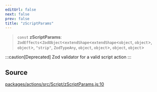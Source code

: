 ```yaml
---
editUrl: false
next: false
prev: false
title: "zScriptParams"
---
```


> `const` **zScriptParams**: `ZodEffects`\<`ZodObject`\<`extendShape`\<`extendShape`\<`object`, `object`\>, `object`\>, `"strip"`, `ZodTypeAny`, `object`, `object`\>, `object`, `object`\>

:::caution[Deprecated]
Zod validator for a valid script action
:::

## Source

[packages/actions/src/Script/zScriptParams.js:10](https://github.com/evmts/tevm-monorepo/blob/main/packages/actions/src/Script/zScriptParams.js#L10)
